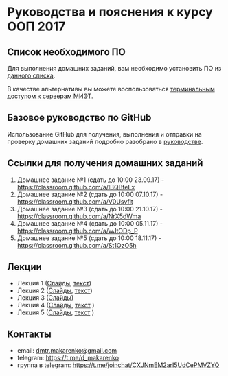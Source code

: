 Руководства и пояснения к курсу ООП 2017
========================================

Список необходимого ПО
----------------------

Для выполнения домашних заданий, вам необходимо установить ПО из [данного списка](software.md).

В качестве альтернативы вы можете воспользоваться [терминальным доступом к серверам МИЭТ](remote%20desktop.md).

Базовое руководство по GitHub
-----------------------------

Использование GitHub для получения, выполнения и отправки на проверку домашних заданий подробно разобрано в [руководстве](using%20GitHub%20and%20home%20assignments.md).

Ссылки для получения домашних заданий
-------------------------------------

1. Домашнее задание №1 (сдать до 10:00 23.09.17) - https://classroom.github.com/a/IBQBfeLx
2. Домашнее задание №2 (сдать до 10:00 07.10.17) - https://classroom.github.com/a/V0Usvfit
3. Домашнее задание №3 (сдать до 10:00 21.10.17) - https://classroom.github.com/a/NrX5dWma
4. Домашнее задание №4 (сдать до 10:00 05.11.17) - https://classroom.github.com/a/wJtODp_P
5. Домашнее задание №5 (сдать до 10:00 18.11.17) - https://classroom.github.com/a/St1OzO5h


Лекции
------

* Лекция 1 ([Слайды](lectures/lecture1.pdf), [текст](lectures/lecture1.docx))
* Лекция 2 ([Слайды](lectures/lecture2.pdf), [текст](lectures/lecture2.docx))
* Лекция 3 ([Слайды](lectures/lecture3.pdf))
* Лекция 4 ([Слайды](lectures/lecture4.pdf), [текст](lectures/lecture4.docx) )
* Лекция 5 ([Слайды](lectures/lecture5.pdf), [текст](lectures/lecture5.docx) )

Контакты
--------

* email: dmtr.makarenko@gmail.com
* telegram: https://t.me/d_makarenko
* группа в telegram: https://t.me/joinchat/CXJNmEM2arI5UdCePMVZYQ
